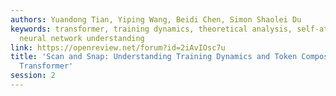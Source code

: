 ```yaml
---
authors: Yuandong Tian, Yiping Wang, Beidi Chen, Simon Shaolei Du
keywords: transformer, training dynamics, theoretical analysis, self-attention, interpretability,
  neural network understanding
link: https://openreview.net/forum?id=2iAvIOsc7u
title: 'Scan and Snap: Understanding Training Dynamics and Token Composition in 1-layer
  Transformer'
session: 2
---
```

